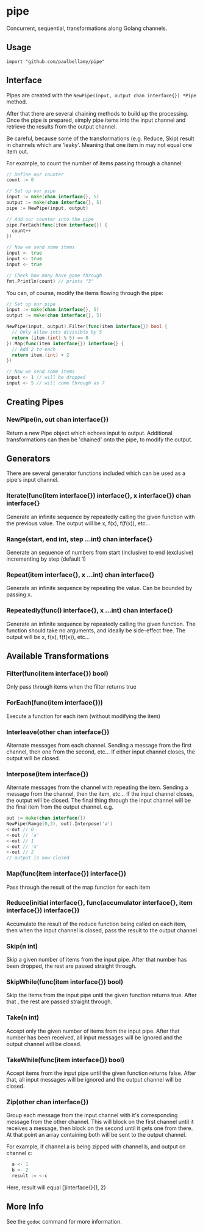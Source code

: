 # pipe

Concurrent, sequential, transformations along Golang channels.

## Usage

```
import "github.com/paulbellamy/pipe"
```

## Interface

Pipes are created with the ```NewPipe(input, output chan interface{}) *Pipe``` method.

After that there are several chaining methods to build up the processing. Once the pipe is prepared, simply pipe items into the input channel and retrieve the results from the output channel.

Be careful, because some of the transformations (e.g. Reduce, Skip) result in channels which are 'leaky'. Meaning that one item in may not equal one item out.

For example, to count the number of items passing through a channel:

```Go
// Define our counter
count := 0

// Set up our pipe
input := make(chan interface{}, 5)
output := make(chan interface{}, 5)
pipe := NewPipe(input, output)

// Add our counter into the pipe
pipe.ForEach(func(item interface{}) {
  count++
})

// Now we send some items
input <- true
input <- true
input <- true

// Check how many have gone through
fmt.Println(count) // prints "3"
```

You can, of course, modify the items flowing through the pipe:

```Go
// Set up our pipe
input := make(chan interface{}, 5)
output := make(chan interface{}, 5)

NewPipe(input, output).Filter(func(item interface{}) bool {
  // Only allow ints divisible by 5
  return (item.(int) % 5) == 0
}).Map(func(item interface{}) interface{} {
  // Add 2 to each
  return item.(int) + 2
})

// Now we send some items
input <- 1 // will be dropped
input <- 5 // will come through as 7
```

## Creating Pipes

### NewPipe(in, out chan interface{})

Return a new Pipe object which echoes input to output. Additional
transformations can then be 'chained' onto the pipe, to modify the output.

## Generators

There are several generator functions included which can be used as a pipe's
input channel.

### Iterate(func(item interface{}) interface{}, x interface{}) chan interface{}

Generate an infinite sequence by repeatedly calling the given function
with the previous value. The output will be x, f(x), f(f(x)), etc...

### Range(start, end int, step ...int) chan interface{}

Generate an sequence of numbers from start (inclusive) to end
(exclusive) incrementing by step (default 1)

### Repeat(item interface{}, x ...int) chan interface{}

Generate an infinite sequence by repeating the value. Can be bounded by
passing x.

### Repeatedly(func() interface{}, x ...int) chan interface{}

Generate an infinite sequence by repeatedly calling the given function.
The function should take no arguments, and ideally be side-effect free.
The output will be x, f(x), f(f(x)), etc...

## Available Transformations

### Filter(func(item interface{}) bool)

Only pass through items when the filter returns true

### ForEach(func(item interface{}))

Execute a function for each item (without modifying the item)

### Interleave(other chan interface{})

Alternate messages from each channel. Sending a message from the first
channel, then one from the second, etc... If either input channel
closes, the output will be closed.

### Interpose(item interface{})

Alternate messages from the channel with repeating the item. Sending a
message from the channel, then the item, etc... If the input channel
closes, the output will be closed. The final thing through the input
channel will be the final item from the output channel. e.g.

```Go
out := make(chan interface{})
NewPipe(Range(0,3), out).Interpose('a')
<-out // 0
<-out // 'a'
<-out // 1
<-out // 'a'
<-out // 2
// output is now closed
```

### Map(func(item interface{}) interface{})

Pass through the result of the map function for each item

### Reduce(initial interface{}, func(accumulator interface{}, item interface{}) interface{})

Accumulate the result of the reduce function being called on each item,
then when the input channel is closed, pass the result to the output
channel

### Skip(n int)

Skip a given number of items from the input pipe. After that number has
been dropped, the rest are passed straight through.

### SkipWhile(func(item interface{}) bool)

Skip the items from the input pipe until the given function returns
true. After that , the rest are passed straight through.

### Take(n int)

Accept only the given number of items from the input pipe. After that
number has been received, all input messages will be ignored and the
output channel will be closed.

### TakeWhile(func(item interface{}) bool)

Accept items from the input pipe until the given function returns false.
After that, all input messages will be ignored and the output channel
will be closed.

### Zip(other chan interface{})

Group each message from the input channel with it's corresponding
message from the other channel. This will block on the first channel
until it receives a message, then block on the second until it gets one
from there. At that point an array containing both will be sent to the
output channel.

For example, if channel a is being zipped with channel b, and output on
channel c:

```Go
  a <- 1
  b <- 2
  result := <-c
```

Here, result will equal []interface{}{1, 2}

## More Info

See the ```godoc``` command for more information.
